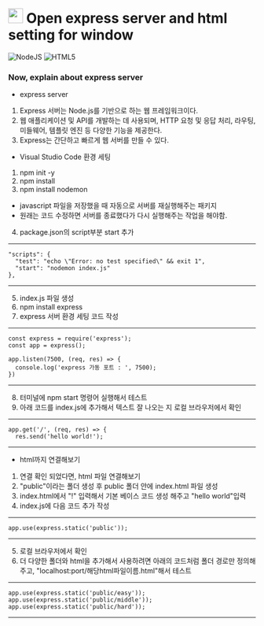 <h1><img src="https://em-content.zobj.net/thumbs/160/microsoft/319/star_2b50.png" height="30px"/> Open express server and html setting for window</h1>

![NodeJS](https://img.shields.io/badge/node.js-6DA55F?style=for-the-badge&logo=node.js&logoColor=white)
![HTML5](https://img.shields.io/badge/html5-%23E34F26.svg?style=for-the-badge&logo=html5&logoColor=white)

<h3> Now, explain about express server </h3>

* express server
1. Express 서버는 Node.js를 기반으로 하는 웹 프레임워크이다.
2. 웹 애플리케이션 및 API를 개발하는 데 사용되며, HTTP 요청 및 응답 처리, 라우팅, 미들웨어, 템플릿 엔진 등 다양한 기능을 제공한다.
3. Express는 간단하고 빠르게 웹 서버를 만들 수 있다.

* Visual Studio Code 환경 세팅
1. npm init -y
2. npm install
3. npm install nodemon
- javascript 파일을 저장했을 때 자동으로 서버를 재실행해주는 패키지
- 원래는 코드 수정하면 서버를 종료했다가 다시 실행해주는 작업을 해야함.
4. package.json의 script부분 start 추가
-----------------------------

    "scripts": {
      "test": "echo \"Error: no test specified\" && exit 1",
      "start": "nodemon index.js"
    },
  
-----------------------------
5. index.js 파일 생성
6. npm install express
7. express 서버 환경 세팅 코드 작성
-----------------------------

    const express = require('express');
    const app = express();

    app.listen(7500, (req, res) => {
      console.log('express 가동 포트 : ', 7500); 
    })

-----------------------------

8. 터미널에 npm start 명령어 실행해서 테스트
9. 아래 코드를 index.js에 추가해서 텍스트 잘 나오는 지 로컬 브라우저에서 확인

-----------------------------

    app.get('/', (req, res) => {
      res.send('hello world!');
    

-----------------------------

* html까지 연결해보기
1. 연결 확인 되었다면, html 파일 연결해보기
2. "public"이라는 폴더 생성 후 public 폴더 안에 index.html 파일 생성
3. index.html에서 "!" 입력해서 기본 베이스 코드 생성 해주고 "hello world"입력
4. index.js에 다음 코드 추가 작성
-----------------------------

    app.use(express.static('public'));

-----------------------------

5. 로컬 브라우저에서 확인
6. 더 다양한 폴더와 html을 추가해서 사용하려면 아래의 코드처럼 폴더 경로만 정의해주고, "localhost:port/해당html파일이름.html"해서 테스트
-----------------------------

    app.use(express.static('public/easy'));
    app.use(express.static('public/middle'));
    app.use(express.static('public/hard'));

-----------------------------
